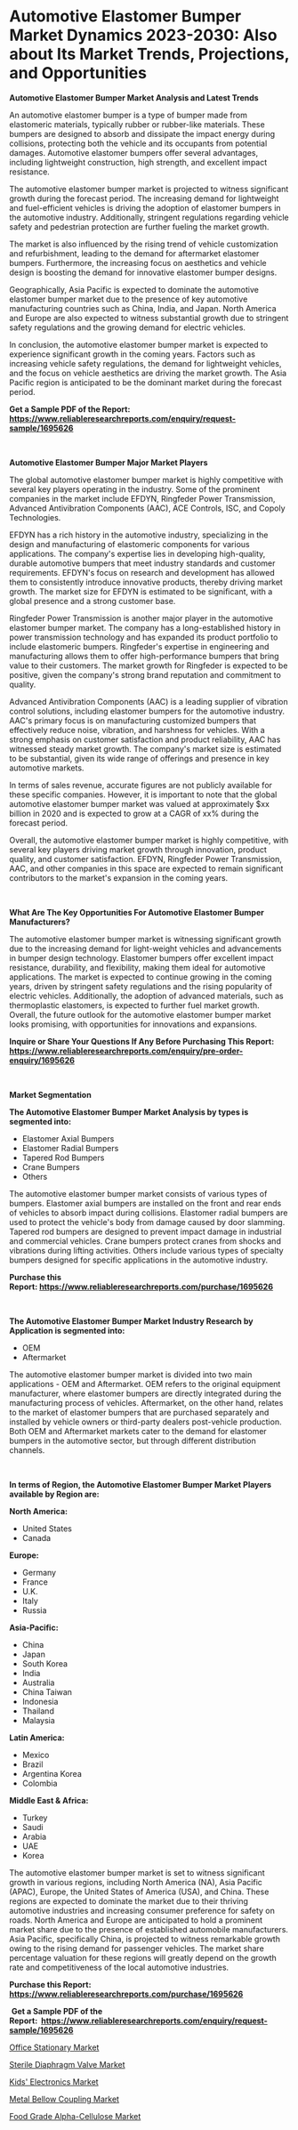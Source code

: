 <p><h1>Automotive Elastomer Bumper Market Dynamics 2023-2030: Also about Its Market Trends, Projections, and Opportunities</h1></p><p><strong>Automotive Elastomer Bumper Market Analysis and Latest Trends</strong></p>
<p><p>An automotive elastomer bumper is a type of bumper made from elastomeric materials, typically rubber or rubber-like materials. These bumpers are designed to absorb and dissipate the impact energy during collisions, protecting both the vehicle and its occupants from potential damages. Automotive elastomer bumpers offer several advantages, including lightweight construction, high strength, and excellent impact resistance.</p><p>The automotive elastomer bumper market is projected to witness significant growth during the forecast period. The increasing demand for lightweight and fuel-efficient vehicles is driving the adoption of elastomer bumpers in the automotive industry. Additionally, stringent regulations regarding vehicle safety and pedestrian protection are further fueling the market growth.</p><p>The market is also influenced by the rising trend of vehicle customization and refurbishment, leading to the demand for aftermarket elastomer bumpers. Furthermore, the increasing focus on aesthetics and vehicle design is boosting the demand for innovative elastomer bumper designs.</p><p>Geographically, Asia Pacific is expected to dominate the automotive elastomer bumper market due to the presence of key automotive manufacturing countries such as China, India, and Japan. North America and Europe are also expected to witness substantial growth due to stringent safety regulations and the growing demand for electric vehicles.</p><p>In conclusion, the automotive elastomer bumper market is expected to experience significant growth in the coming years. Factors such as increasing vehicle safety regulations, the demand for lightweight vehicles, and the focus on vehicle aesthetics are driving the market growth. The Asia Pacific region is anticipated to be the dominant market during the forecast period.</p></p>
<p><strong>Get a Sample PDF of the Report:&nbsp; <a href="https://www.reliableresearchreports.com/enquiry/request-sample/1695626">https://www.reliableresearchreports.com/enquiry/request-sample/1695626</a></strong></p>
<p>&nbsp;</p>
<p><strong>Automotive Elastomer Bumper Major Market Players</strong></p>
<p><p>The global automotive elastomer bumper market is highly competitive with several key players operating in the industry. Some of the prominent companies in the market include EFDYN, Ringfeder Power Transmission, Advanced Antivibration Components (AAC), ACE Controls, ISC, and Copoly Technologies.</p><p>EFDYN has a rich history in the automotive industry, specializing in the design and manufacturing of elastomeric components for various applications. The company's expertise lies in developing high-quality, durable automotive bumpers that meet industry standards and customer requirements. EFDYN's focus on research and development has allowed them to consistently introduce innovative products, thereby driving market growth. The market size for EFDYN is estimated to be significant, with a global presence and a strong customer base.</p><p>Ringfeder Power Transmission is another major player in the automotive elastomer bumper market. The company has a long-established history in power transmission technology and has expanded its product portfolio to include elastomeric bumpers. Ringfeder's expertise in engineering and manufacturing allows them to offer high-performance bumpers that bring value to their customers. The market growth for Ringfeder is expected to be positive, given the company's strong brand reputation and commitment to quality.</p><p>Advanced Antivibration Components (AAC) is a leading supplier of vibration control solutions, including elastomer bumpers for the automotive industry. AAC's primary focus is on manufacturing customized bumpers that effectively reduce noise, vibration, and harshness for vehicles. With a strong emphasis on customer satisfaction and product reliability, AAC has witnessed steady market growth. The company's market size is estimated to be substantial, given its wide range of offerings and presence in key automotive markets.</p><p>In terms of sales revenue, accurate figures are not publicly available for these specific companies. However, it is important to note that the global automotive elastomer bumper market was valued at approximately $xx billion in 2020 and is expected to grow at a CAGR of xx% during the forecast period.</p><p>Overall, the automotive elastomer bumper market is highly competitive, with several key players driving market growth through innovation, product quality, and customer satisfaction. EFDYN, Ringfeder Power Transmission, AAC, and other companies in this space are expected to remain significant contributors to the market's expansion in the coming years.</p></p>
<p>&nbsp;</p>
<p><strong>What Are The Key Opportunities For Automotive Elastomer Bumper Manufacturers?</strong></p>
<p><p>The automotive elastomer bumper market is witnessing significant growth due to the increasing demand for light-weight vehicles and advancements in bumper design technology. Elastomer bumpers offer excellent impact resistance, durability, and flexibility, making them ideal for automotive applications. The market is expected to continue growing in the coming years, driven by stringent safety regulations and the rising popularity of electric vehicles. Additionally, the adoption of advanced materials, such as thermoplastic elastomers, is expected to further fuel market growth. Overall, the future outlook for the automotive elastomer bumper market looks promising, with opportunities for innovations and expansions.</p></p>
<p><strong>Inquire or Share Your Questions If Any Before Purchasing This Report: <a href="https://www.reliableresearchreports.com/enquiry/pre-order-enquiry/1695626">https://www.reliableresearchreports.com/enquiry/pre-order-enquiry/1695626</a></strong></p>
<p>&nbsp;</p>
<p><strong>Market Segmentation</strong></p>
<p><strong>The Automotive Elastomer Bumper Market Analysis by types is segmented into:</strong></p>
<p><ul><li>Elastomer Axial Bumpers</li><li>Elastomer Radial Bumpers</li><li>Tapered Rod Bumpers</li><li>Crane Bumpers</li><li>Others</li></ul></p>
<p><p>The automotive elastomer bumper market consists of various types of bumpers. Elastomer axial bumpers are installed on the front and rear ends of vehicles to absorb impact during collisions. Elastomer radial bumpers are used to protect the vehicle's body from damage caused by door slamming. Tapered rod bumpers are designed to prevent impact damage in industrial and commercial vehicles. Crane bumpers protect cranes from shocks and vibrations during lifting activities. Others include various types of specialty bumpers designed for specific applications in the automotive industry.</p></p>
<p><strong>Purchase this Report:&nbsp;<a href="https://www.reliableresearchreports.com/purchase/1695626">https://www.reliableresearchreports.com/purchase/1695626</a></strong></p>
<p>&nbsp;</p>
<p><strong>The Automotive Elastomer Bumper Market Industry Research by Application is segmented into:</strong></p>
<p><ul><li>OEM</li><li>Aftermarket</li></ul></p>
<p><p>The automotive elastomer bumper market is divided into two main applications - OEM and Aftermarket. OEM refers to the original equipment manufacturer, where elastomer bumpers are directly integrated during the manufacturing process of vehicles. Aftermarket, on the other hand, relates to the market of elastomer bumpers that are purchased separately and installed by vehicle owners or third-party dealers post-vehicle production. Both OEM and Aftermarket markets cater to the demand for elastomer bumpers in the automotive sector, but through different distribution channels.</p></p>
<p>&nbsp;</p>
<p><strong>In terms of Region, the Automotive Elastomer Bumper Market Players available by Region are:</strong></p>
<p>
    <p> <strong> North America: </strong>
        <ul>
            <li>United States</li>
            <li>Canada</li>
        </ul>
        </p> 
    <p> <strong> Europe: </strong>
        <ul>
            <li>Germany</li>
            <li>France</li>
            <li>U.K.</li>
            <li>Italy</li>
            <li>Russia</li>
        </ul>
        </p> 
    <p> <strong> Asia-Pacific: </strong>
        <ul>
            <li>China</li>
            <li>Japan</li>
            <li>South Korea</li>
            <li>India</li>
            <li>Australia</li>
            <li>China Taiwan</li>
            <li>Indonesia</li>
            <li>Thailand</li>
            <li>Malaysia</li>
        </ul>
        </p> 
    <p> <strong> Latin America: </strong>
        <ul>
            <li>Mexico</li>
            <li>Brazil</li>
            <li>Argentina Korea</li>
            <li>Colombia</li>
        </ul>
        </p> 
    <p> <strong> Middle East & Africa: </strong>
        <ul>
            <li>Turkey</li>
            <li>Saudi</li>
            <li>Arabia</li>
            <li>UAE</li>
            <li>Korea</li>
        </ul>
    </p>
    </p>
<p><p>The automotive elastomer bumper market is set to witness significant growth in various regions, including North America (NA), Asia Pacific (APAC), Europe, the United States of America (USA), and China. These regions are expected to dominate the market due to their thriving automotive industries and increasing consumer preference for safety on roads. North America and Europe are anticipated to hold a prominent market share due to the presence of established automobile manufacturers. Asia Pacific, specifically China, is projected to witness remarkable growth owing to the rising demand for passenger vehicles. The market share percentage valuation for these regions will greatly depend on the growth rate and competitiveness of the local automotive industries.</p></p>
<p><strong>Purchase this Report: <a href="https://www.reliableresearchreports.com/purchase/1695626">https://www.reliableresearchreports.com/purchase/1695626</a></strong></p>
<p>&nbsp;<strong>Get a Sample PDF of the Report:&nbsp;&nbsp;<a href="https://www.reliableresearchreports.com/enquiry/request-sample/1695626">https://www.reliableresearchreports.com/enquiry/request-sample/1695626</a></strong></p>
<p><strong></strong></p>
<p><p><a href="https://www.linkedin.com/pulse/office-stationary-market-challenges-opportunities-growth-rp8yc/">Office Stationary Market</a></p><p><a href="https://medium.com/@deannakling2927/sterile-diaphragm-valve-market-size-reveals-the-best-marketing-channels-in-global-industry-2c4226882257">Sterile Diaphragm Valve Market</a></p><p><a href="https://www.linkedin.com/pulse/kids-electronics-market-challenges-opportunities-growth-drivers-qzd6c/">Kids' Electronics Market</a></p><p><a href="https://www.linkedin.com/pulse/metal-bellow-coupling-market-size-share-global-analysis-rxvhe/">Metal Bellow Coupling Market</a></p><p><a href="https://medium.com/@caleighhane2777/food-grade-alpha-cellulose-market-analysis-its-cagr-market-segmentation-and-global-industry-443d8be046b3">Food Grade Alpha-Cellulose Market</a></p></p>